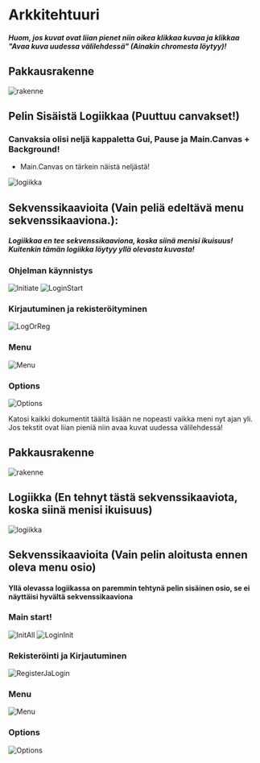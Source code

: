 # Arkkitehtuuri
##### Huom, jos kuvat ovat liian pienet niin oikea klikkaa kuvaa ja klikkaa "Avaa kuva uudessa välilehdessä" (Ainakin chromesta löytyy)!
## Pakkausrakenne
![rakenne](https://github.com/Mirex97/2D-Scroller-otm-harjoitustyo/blob/master/dokumentointi/PakkausRakenne%20(improved).PNG)
## Pelin Sisäistä Logiikkaa (Puuttuu canvakset!)
### Canvaksia olisi neljä kappaletta Gui, Pause ja Main.Canvas + Background!
  - Main.Canvas on tärkein näistä neljästä!
  
![logiikka](https://github.com/Mirex97/2D-Scroller-otm-harjoitustyo/blob/master/dokumentointi/kuvat/Sis%C3%A4ist%C3%A4Logiikkaa(Updated).PNG)

## Sekvenssikaavioita (Vain peliä edeltävä menu sekvenssikaaviona.):
##### Logiikkaa en tee sekvenssikaaviona, koska siinä menisi ikuisuus! Kuitenkin tämän logiikka löytyy yllä olevasta kuvasta!

### Ohjelman käynnistys
![Initiate](https://github.com/Mirex97/2D-Scroller-otm-harjoitustyo/blob/master/dokumentointi/kuvat/Initiate.PNG)
![LoginStart](https://github.com/Mirex97/2D-Scroller-otm-harjoitustyo/blob/master/dokumentointi/kuvat/LoginStart.PNG)
### Kirjautuminen ja rekisteröityminen
![LogOrReg](https://github.com/Mirex97/2D-Scroller-otm-harjoitustyo/blob/master/dokumentointi/kuvat/LoginORRegister.PNG)
### Menu 
![Menu](https://github.com/Mirex97/2D-Scroller-otm-harjoitustyo/blob/master/dokumentointi/kuvat/Menu.PNG)
### Options
![Options](https://github.com/Mirex97/2D-Scroller-otm-harjoitustyo/blob/master/dokumentointi/kuvat/Optionss.PNG)


Katosi kaikki dokumentit täältä lisään ne nopeasti vaikka meni nyt ajan yli.
Jos tekstit ovat liian pieniä niin avaa kuvat uudessa välilehdessä!

## Pakkausrakenne
![rakenne](https://github.com/Mirex97/2D-Scroller-otm-harjoitustyo/blob/master/dokumentointi/PakkausRakenne%20(improved).PNG)

## Logiikka (En tehnyt tästä sekvenssikaaviota, koska siinä menisi ikuisuus)
![logiikka](https://github.com/Mirex97/2D-Scroller-otm-harjoitustyo/blob/master/dokumentointi/kuvat/Sis%C3%A4ist%C3%A4Logiikkaa(Updated).PNG)

## Sekvenssikaavioita (Vain pelin aloitusta ennen oleva menu osio)
#### Yllä olevassa logiikassa on paremmin tehtynä pelin sisäinen osio, se ei näyttäisi hyvältä sekvenssikaaviona

### Main start!
![InitAll](https://github.com/Mirex97/2D-Scroller-otm-harjoitustyo/blob/master/dokumentointi/kuvat/Initiate.PNG)
![LoginInit](https://github.com/Mirex97/2D-Scroller-otm-harjoitustyo/blob/master/dokumentointi/kuvat/LoginStart.PNG)

### Rekisteröinti ja Kirjautuminen
![RegisterJaLogin](https://github.com/Mirex97/2D-Scroller-otm-harjoitustyo/blob/master/dokumentointi/kuvat/LoginORRegister.PNG)

### Menu
![Menu](https://github.com/Mirex97/2D-Scroller-otm-harjoitustyo/blob/master/dokumentointi/kuvat/Menu.PNG)

### Options
![Options](https://github.com/Mirex97/2D-Scroller-otm-harjoitustyo/blob/master/dokumentointi/kuvat/Optionss.PNG)

